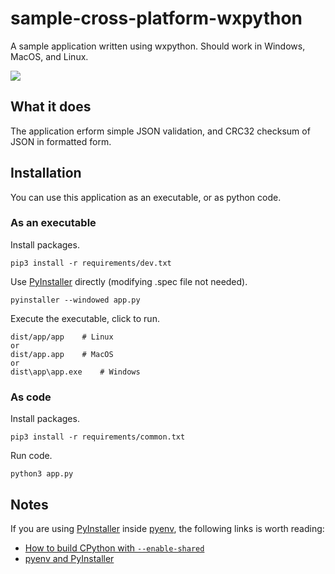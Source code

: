 # sample-cross-platform-wxpython
A sample application written using wxpython.
Should work in Windows, MacOS, and Linux.

![](https://user-images.githubusercontent.com/59538991/94044919-b168aa80-fdc6-11ea-8de6-9355e6bcbeed.png)

## What it does
The application erform simple JSON validation, and CRC32 checksum of JSON in formatted form.

## Installation
You can use this application as an executable, or as python code.

### As an executable
Install packages.
```
pip3 install -r requirements/dev.txt
```
Use [PyInstaller](https://www.pyinstaller.org/) directly (modifying .spec file not needed).
```
pyinstaller --windowed app.py
```
Execute the executable, click to run.
```
dist/app/app    # Linux
or
dist/app.app    # MacOS
or
dist\app\app.exe    # Windows
```

### As code
Install packages.
```
pip3 install -r requirements/common.txt
```
Run code.
```
python3 app.py
```

## Notes
If you are using [PyInstaller](https://www.pyinstaller.org/) inside [pyenv](https://github.com/pyenv/pyenv), the following links is worth reading:
* [How to build CPython with `--enable-shared`](https://github.com/pyenv/pyenv/wiki#how-to-build-cpython-with---enable-shared)
* [pyenv and PyInstaller](https://pyinstaller.readthedocs.io/en/stable/development/venv.html)
